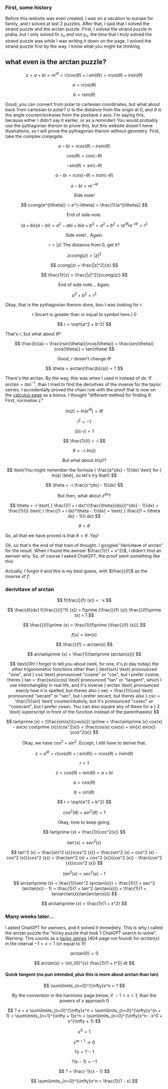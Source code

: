### First, some history

Before this website was even created, I was on a vacation to europe for family, and I solved at last $2$ puzzles. After that, I said that I solved the strand puzzle and the arctan puzzle. First, I solved the strand puzzle in praha, but I only solved fir $x_n$ and not $y_n$, the time that I truly solved the strand puzzle was while I was writing it down on the page. I solved the strand puzzle first by the way. I know what you might be thinking,

## what even is the arctan puzzle?

$$ z = a + bi = re^{i\theta} = r(cos(\theta) + i \text{ } sin(\theta)) = rcos(\theta) + irsin(\theta) $$

$$ a = rcos(\theta) $$

$$ b = rsin(\theta) $$

Good, you can convert from polar to cartesian coordinates, but what about back from cartesian to polar? ($r$ Is the distance from the origin at $0$, and $\theta$ is the angle counerclockwise from the positave $x$ axis. I'm saying this, because either I didn't say it earlier, or as a reminder) You would probably use the pythagorian therom to prove this, but this website dosen't heve illustrations, so I will prove the pythagorian therom without geometry. First, take the complex conjegate.

$$ a - bi = rcos(\theta) - irsin(\theta) $$

$$ cos(\theta) = cos(-\theta) $$

$$ -sin(\theta) = sin(-\theta) $$

$$ a - bi = rcos(-\theta) + irsin(-\theta) $$

$$ a - bi = re^{-i\theta} $$

$$ \text{Side note!} $$

$$ ccong{e^{i\theta}} = e^{-i\theta} = \frac{1}{e^{i\theta}} $$

$$ \text{End of side note.} $$

$$ (a + bi)(a - bi) = a^2 - abi + bia + b^2 = a^2 + b^2 = re^{i\theta} re^{-i\theta} = r^2 $$

$$ \text{Side note!.. Again.} $$

$$ r = |z| \text{ The distance from } 0 \text{, get it?} $$

$$ z ccong(z) = |z|^2 $$

$$ ccong(z) = \frac{|z|^2}{z} $$

$$ \frac{1}{z} = \frac{|z|^2}{ccong(z)} $$

$$ \text{End of side note... Again.} $$

$$ a^2 + b^2 = r^2 $$

Okay, that is the pythagonian therom done, bou I was looking for $r$.

$$ r \text{ (Incert is greater than or equal to symbol here.) } 0 $$

$$ r = \sqrt{a^2 + b^2} $$

That's $r$, but what about $\theta$?

$$ \frac{b}{a} = \frac{rsin(\theta)}{rcos(\theta)} = \frac{sin(\theta)}{cos(\theta)} = tan(\theta) $$

$$ \text{Good, } r \text{ dosen't change } \theta! $$

$$ \theta = arctan(\frac{b}{a}) = ? $$

There's the arctan. By the way, this was when I used $h$ instead of $dx$. If $arctan = tan^{-1}$, than I tried to find the derivitves of the inverse for the taylor seiries. I accedentally proved the chain rule with the proof that is now on the [calculus page](https://silaspe.github.io/maths/derivatives.html) as a bonus. I thought "different method for finding $\theta$. First, normalise $z$."

$$ ln(z) = ln(e^{i\theta}) = i\theta $$

$$ i^2 = -1 $$

$$ (i) (-i) = 1 $$

$$ \frac{1}{i} = -i $$

$$ \theta = -i \text{ } ln(z) $$

$$ \text{But what about } ln(z) \text{?} $$

$$ \text{You might remember the formula } \frac{a^{dx} - 1}{dx} \text{ for } ln(a) \text{, so let's try that!} $$

$$ \theta = -i \frac{z^{dx} - 1}{dx} $$

$$ \text{But then, what about }z^{dx} \text{?} $$

$$ \theta = -i \text{ } \frac{((1 + i dx)^{\frac{\theta}{dx}})^{dx} - 1}{dx} = \frac{1}{i} \text{ } \frac{(1 + i dx)^\theta - 1}{dx} = \text{ } \frac{(1 + i\theta dx) - 1}{i dx} $$

$$ \theta = \theta $$

So, all that we have proved is that $\theta = \theta$. Yay!

Ok, so that's the end of that train of thought. I googled "derivitave of arctan" for the result. When I found the awnser $\frac{1}{1 + x^2}$, I diden't find an awnser why. So, of course I asked ChatGPT, the proof went something like this:

Actually, I forgot it and this is my best guess, with $\frac{}{f}$ as the inverse of $f$:

### derivitave of arctan

$$ f(\frac{}{f} (x)) = : x $$

$$ \frac{d}{dx} f(\frac{}{{}^f} (x)) = f\prime (\frac{}{f} (x)) \frac{}{f}\prime (x) = 1 $$

$$ \frac{}{f}\prime (x) = \frac{1}{f\prime (\frac{}{f} (x))} $$

$$ f(x) = tan(x) $$

$$ \frac{}{f} = arctan(x) $$

$$ arctan\prime (x) = \frac{1}{tan\prime (arctan(x))} $$

$$ \text{Oh! I forgot to tell you about (well, for one, it's pi day today) the other trigonometric functions other than } \text{sin} \text{ pronounced "sine", and } cos \text{ pronounced "cosine" or "cos", but I prefer cosine, theres } tan = \frac{sin}{cos} \text{ pronounced "tan" or "tangent", which I use interchangibly in real life, and it's inverse } arctan \text{ pronounced execly how it is spelled, but theres also } sec = \frac{1}{cos} \text{ pronounced "secant" or "sec", but I prefer secant, but theres also } csc = \frac{1}{sin} \text{ counterintuitivly, but it's pronounced "cosec" or "cosecant", but I prefer cosec. You can also square any of these for a } 2 \text{ superscript in front of the function instead of the parenthasies} $$

$$ tan\prime (x) = (\frac{sin(x)}{cos(x)}) \prime = \frac{sin\prime (x) cos(x) - sin(x) cos\prime (x)}{cos^2(x)} = \frac{cos(x) cos(x) + sin(x) sin(x)}{cos^2(x)} $$

$$ \text{Okay, we have } cos^2 + sin^2 \text{. Eccept, I still have to derive that.} $$

$$ z = e^{i\theta} = r(cos(\theta) + i \text{ } sin(\theta)) = rcos(\theta) + irsin(\theta) $$

$$ r = 1 $$

$$ z = cos(\theta) + isin(\theta) = a + bi $$

$$ a = cos(\theta) $$

$$ b = sin(\theta) $$

$$ r = \sqrt{a^2 + b^2} $$

$$ cos^2 (\theta) + sin^2 (\theta) = 1 $$

$$ \text{Okay, time to keep going.} $$

$$ tan\prime (x) = \frac{1}{cos^2(x)} $$

$$ tan\prime (x) = sec^2 (x) $$

$$ tan^2 (x) = \frac{sin^2 (x)}{cos^2 (x)} = \frac{sin^2 (x) + cos^2 (x) - cos^2 (x)}{cos^2 (x)} = \frac{sin^2 (x) + cos^2 (x)}{cos^2 (x)} - \frac{cos^2 (x)}{cos^2 (x)} $$

$$ tan^2 (x) = sec^2 (x) - 1 $$

$$ arctan\prime (x) = \frac{1}{sec^2 (arctan(x))} = \frac{1}{1 + sec^2 (arctan(x)) - 1} = \frac{1}{1 + tan^2 (arctan(x))} = \frac{1}{1 + tan(arctan(x))tan(arctan(x))} $$

$$ arctan\prime (x) = \frac{1}{1 + x^2} $$

### Many weeks later...

I asked ChatGPT for awnsers, and it solved it immediety. This is why I called the arctan puzzle the "tricky puzzle that took $1$ ChatGPT search to solve". Warning: This counts as a [taylor seiries](suibl.aisop/em.agtihtsh/) (404 page not found) for $arctan(x)$ in the interval $-1 < x < 1$ (or equal to $1$!)

$$ arctan(0) = 0 $$

$$ arctan(x) = \int_{0}^{x} \frac{1}{1 + t^2} dt $$

#### Quick tangent (no pun intended, plus this is more about arctan than tan)

$$ \sum\limits_{n=0}^{\infty}x^n = ? $$

$$ \text{By the convention in the harmonic page below, if } -1 < x < 1 \text{, than the powers of } x \text{ approach } 0 $$

[ ](https://silaspe.github.io/maths/harmonic.html#frac1infty)

$$ ? x = x \sum\limits_{n=0}^{\infty}x^n = \sum\limits_{n=0}^{\infty}x^{n + 1} = \sum\limits_{n=1}^{\infty + 1}x^n = \sum\limits_{n=0}^{\infty}x^n - x^0 + x^{\infty + 1} $$

$$ x^0 = 1 $$

$$ x^{\infty + 1} \to 0 $$

$$ ? x = ? - 1 $$

$$ ? (x - 1) = -1 $$

$$ ? = \frac{-1}{x - 1} $$

$$ \sum\limits_{n=0}^{\infty}x^n = \frac{1}{1 - x} $$
